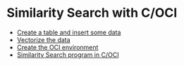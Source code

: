 # Similarity Search with C/OCI

- [Create a table and insert some data](../data/my_data.md)
- [Vectorize the data](../data/Vectorize%20Data.md)
- [Create the OCI environment]()
- [Similarity Search program in C/OCI]()
